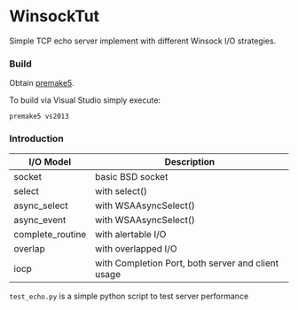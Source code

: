# WinsockTut

Simple TCP echo server implement with different Winsock I/O strategies.


### Build    

Obtain [premake5](http://premake.github.io/download.html).

To build via Visual Studio simply execute:

    premake5 vs2013
    

### Introduction

I/O Model       | Description
----------------|------------
socket          | basic BSD socket
select          | with select()
async_select    | with WSAAsyncSelect()
async_event     | with WSAAsyncSelect()
complete_routine| with alertable I/O
overlap         | with overlapped I/O
iocp            | with Completion Port, both server and client usage


`test_echo.py` is a simple python script to test server performance
